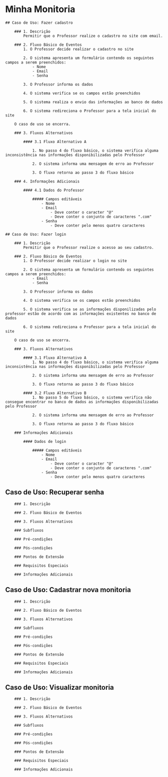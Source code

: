 # Minha Monitoria

	## Caso de Uso: Fazer cadastro

		### 1. Descrição
			Permitir que o Professor realize o cadastro no site com email.

		### 2. Fluxo Básico de Eventos
			1. O Professor decide realizar o cadastro no site
    
    		2. O sistema apresenta um formulário contendo os seguintes campos a serem preenchidos:
    			- Nome
    			- Email
    			- Senha

    		3. O Professor informa os dados

		    4. O sistema verifica se os campos estão preenchidos

		    5. O sistema realiza o envio das informações ao banco de dados

    		6. O sistema redireciona o Professor para a tela inicial do site

    	O caso de uso se encerra.

		### 3. Fluxos Alternativos

			#### 3.1 Fluxo Alternativo A
				
				1. No passo 4 do fluxo básico, o sistema verifica alguma inconsistência nas informações disponibilizadas pelo Professor

				2. O sistema informa uma mensagem de erro ao Professor

				3. O fluxo retorna ao passo 3 do fluxo básico

		### 4. Informações Adicionais

			#### 4.1 Dados do Professor
				
				##### Campos editáveis
					- Nome
					- Email
						- Deve conter o caracter "@"
						- Deve conter o conjunto de caracteres ".com"
					- Senha
						- Deve conter pelo menos quatro caracteres

	## Caso de Uso: Fazer login

		### 1. Descrição
			Permitir que o Professor realize o acesso ao seu cadastro.

		### 2. Fluxo Básico de Eventos
			1. O Professor decide realizar o login no site
    
    		2. O sistema apresenta um formulário contendo os seguintes campos a serem preenchidos:
    			- Email
    			- Senha

    		3. O Professor informa os dados

    		4. O sistema verifica se os campos estão preenchidos

    		5. O sistema verifica se as informações disponilizadas pelo professor estão de acordo com as informações existentes no banco de dados

    		6. O sistema redireciona o Professor para a tela inicial do site

    	O caso de uso se encerra.

		### 3. Fluxos Alternativos
	
			#### 3.1 Fluxo Alternativo A
				1. No passo 4 do fluxo básico, o sistema verifica alguma inconsistência nas informações disponibilizadas pelo Professor

				2. O sistema informa uma mensagem de erro ao Professor

				3. O fluxo retorna ao passo 3 do fluxo básico

			#### 3.2 Fluxo Alternativo B
				1. No passo 5 do fluxo básico, o sistema verifica não consegue encontrar no banco de dados as informações disponibilizadas pelo Professor

				2. O sistema informa uma mensagem de erro ao Professor

				3. O fluxo retorna ao passo 3 do fluxo básico

		### Informações Adicionais
			
			#### Dados de login
		
				##### Campos editáveis
					- Nome
					- Email
						- Deve conter o caracter "@"
						- Deve conter o conjunto de caracteres ".com"
					- Senha
						- Deve conter pelo menos quatro caracteres

## Caso de Uso: Recuperar senha

		### 1. Descrição

		### 2. Fluxo Básico de Eventos

		### 3. Fluxos Alternativos

		### Subfluxos

		### Pré-condições

		### Pós-condições

		### Pontos de Extensão

		### Requisitos Especiais

		### Informações Adicionais

## Caso de Uso: Cadastrar nova monitoria

		### 1. Descrição

		### 2. Fluxo Básico de Eventos

		### 3. Fluxos Alternativos

		### Subfluxos

		### Pré-condições

		### Pós-condições

		### Pontos de Extensão

		### Requisitos Especiais

		### Informações Adicionais

## Caso de Uso: Visualizar monitoria

		### 1. Descrição

		### 2. Fluxo Básico de Eventos

		### 3. Fluxos Alternativos

		### Subfluxos

		### Pré-condições

		### Pós-condições

		### Pontos de Extensão

		### Requisitos Especiais

		### Informações Adicionais